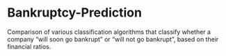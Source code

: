 # Bankruptcy-Prediction
Comparison of various classification algorithms that classify whether a company “will soon go bankrupt” or “will not go bankrupt”, based on their financial ratios.
